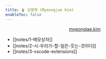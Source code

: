 ```yaml
---
title: 🪴 김명재 (Myeongjae Kim)
enableToc: false
---
```


<p style="text-align:center">
<a href="https://myeongjae.kim">myeongjae.kim</a>
</p>

- [[notes/1-메모상자]]
- [[notes/2-시-우리가-할-일은-웃는-것이다]]
- [[notes/3-vscode-extensions]]
